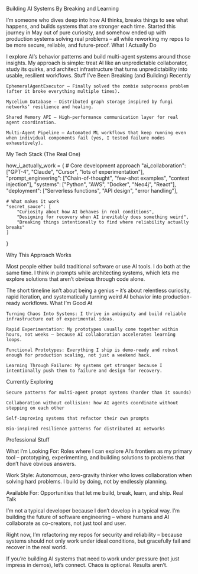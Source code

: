 Building AI Systems By Breaking and Learning

I’m someone who dives deep into how AI thinks, breaks things to see what happens, and builds systems that are stronger each time. Started this journey in May out of pure curiosity, and somehow ended up with production systems solving real problems – all while reworking my repos to be more secure, reliable, and future-proof.
What I Actually Do

I explore AI’s behavior patterns and build multi-agent systems around those insights. My approach is simple: treat AI like an unpredictable collaborator, study its quirks, and architect infrastructure that turns unpredictability into usable, resilient workflows.
Stuff I’ve Been Breaking (and Building) Recently

    EphemeralAgentExecutor – Finally solved the zombie subprocess problem (after it broke everything multiple times).

    Mycelium Database – Distributed graph storage inspired by fungi networks’ resilience and healing.

    Shared Memory API – High-performance communication layer for real agent coordination.

    Multi-Agent Pipeline – Automated ML workflows that keep running even when individual components fail (yes, I tested failure modes exhaustively).

My Tech Stack (The Real One)

how_i_actually_work = {
    # Core development approach
    "ai_collaboration": ["GPT-4", "Claude", "Cursor", "lots of experimentation"],
    "prompt_engineering": ["Chain-of-thought", "few-shot examples", "context injection"],
    "systems": ["Python", "AWS", "Docker", "Neo4j", "React"],
    "deployment": ["Serverless functions", "API design", "error handling"],
    
    # What makes it work
    "secret_sauce": [
        "Curiosity about how AI behaves in real conditions",
        "Designing for recovery when AI inevitably does something weird",
        "Breaking things intentionally to find where reliability actually breaks"
    ]
}

Why This Approach Works

Most people either build traditional software or use AI tools. I do both at the same time. I think in prompts while architecting systems, which lets me explore solutions that aren’t obvious through code alone.

The short timeline isn’t about being a genius – it’s about relentless curiosity, rapid iteration, and systematically turning weird AI behavior into production-ready workflows.
What I’m Good At

    Turning Chaos Into Systems: I thrive in ambiguity and build reliable infrastructure out of experimental ideas.

    Rapid Experimentation: My prototypes usually come together within hours, not weeks – because AI collaboration accelerates learning loops.

    Functional Prototypes: Everything I ship is demo-ready and robust enough for production scaling, not just a weekend hack.

    Learning Through Failure: My systems get stronger because I intentionally push them to failure and design for recovery.

Currently Exploring

    Secure patterns for multi-agent prompt systems (harder than it sounds)

    Collaboration without collision: how AI agents coordinate without stepping on each other

    Self-improving systems that refactor their own prompts

    Bio-inspired resilience patterns for distributed AI networks

Professional Stuff

What I’m Looking For: Roles where I can explore AI’s frontiers as my primary tool – prototyping, experimenting, and building solutions to problems that don’t have obvious answers.

Work Style: Autonomous, zero-gravity thinker who loves collaboration when solving hard problems. I build by doing, not by endlessly planning.

Available For: Opportunities that let me build, break, learn, and ship.
Real Talk

I’m not a typical developer because I don’t develop in a typical way. I’m building the future of software engineering – where humans and AI collaborate as co-creators, not just tool and user.

Right now, I’m refactoring my repos for security and reliability – because systems should not only work under ideal conditions, but gracefully fail and recover in the real world.

If you’re building AI systems that need to work under pressure (not just impress in demos), let’s connect. Chaos is optional. Results aren’t.
